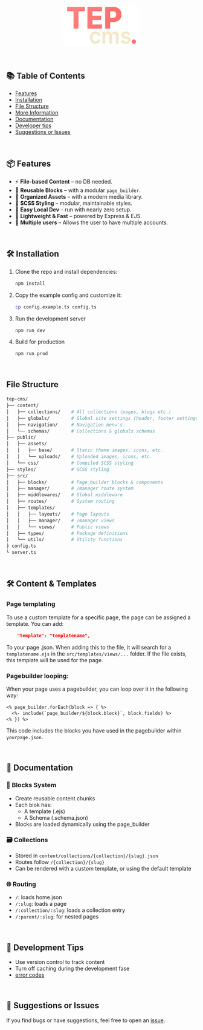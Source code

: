 <p align="center">
  <img width="200" draggable="false" src="./.github/docs/tep-cms.png" alt="TEP CMS Logo"/>
</p>

<br>

## 📚 Table of Contents

- [Features](#features)
- [Installation](#installation)
- [File Structure](#file-structure)
- [More Information](#content-templates)
- [Documentation](#docs)
- [Developer tips](#tips)
- [Suggestions or Issues](#contribute)

<br>

<h2 id="features">📦 Features</h2>

- ⚡ **File-based Content** – no DB needed.
- 🧱 **Reusable Blocks** – with a modular `page_builder`.
- 📁 **Organized Assets** – with a modern media library.
- 🎨 **SCSS Styling** – modular, maintainable styles.
- 🧪 **Easy Local Dev** – run with nearly zero setup.
- 🚀 **Lightweight & Fast** – powered by Express & EJS.
- 👥 **Multiple users** – Allows the user to have multiple accounts.

<br>

<h2 id="installation">🛠 Installation</h2>

1. Clone the repo and install dependencies:
   ```bash
   npm install
    ```
2. Copy the example config and customize it:
    ```bash
    cp config.example.ts config.ts
    ```
3. Run the development server
    ```bash
    npm run dev
    ```
4. Build for production
    ```bash
    npm run prod
    ```

<br>

<h2 id="file-structure">File Structure</h2>

```bash
tep-cms/
├── content/
│   ├── collections/    # All collections (pages, blogs etc.)
│   ├── globals/        # Global site settings (header, footer settings etc.)
│   ├── navigation/     # Navigation menu's
│   └── schemas/        # Collections & globals schemas
├── public/
│   ├── assets/
│   │   ├── base/       # Static theme images, icons, etc.
│   │   └── uploads/    # Uploaded images, icons, etc.
│   └── css/            # Compiled SCSS styling
├── styles/             # SCSS styling
├── src/
│   ├── blocks/         # Page_builder blocks & components
│   ├── manager/        # /manager route system
│   ├── middlewares/    # Global middleware
│   ├── routes/         # System routing
│   ├── templates/
│   │   ├── layouts/    # Page layouts
│   │   ├── manager/    # /manager views
│   │   └── views/      # Public views
│   ├── types/          # Package definitions
│   └── utils/          # Utility functions
├ config.ts
└ server.ts
```

<br>

<h2 id="content-templates">🛠 Content & Templates</h2>

### Page templating
To use a custom template for a specific page, the page can be assigned a template. You can add:

```json
    "template": "templatename",
```

To your page .json. When adding this to the file, it will search for a ```templatename.ejs``` in the ```src/templates/views/...``` folder. If the file exists, this template will be used for the page.

### Pagebuilder looping:
When your page uses a pagebuilder, you can loop over it in the following way:

```ejs
<% page_builder.forEach(block => { %>
  <%- include(`page_builder/${block.block}`, block.fields) %>
<% }) %>
```

This code includes the blocks you have used in the pagebuilder within ```yourpage.json```.

<br>

<h2 id="docs">📘 Documentation</h2>

### 🧱 Blocks System
- Create reusable content chunks
- Each blok has:
  - A template (.ejs)
  - A Schema (.schema.json)
- Blocks are loaded dynamically using the page_builder

### 🗃 Collections
- Stored in `content/collections/{collection}/{slug}.json`
- Routes follow `/{collection}/{slug}`
- Can be rendered with a custom template, or using the default template

### 🌐 Routing
- ```/```: loads home.json
- ```/:slug```: loads a page
- ```/:collection/:slug```: loads a collection entry
- ```/:parent/:slug```: for nested pages

<br>

<h2 id="tips">🧪 Development Tips</h2>

- Use version control to track content
- Turn off caching during the development fase
- [error codes](.github/docs/error-codes.md)

<br>

<h2 id="contribute">🙋 Suggestions or Issues</h2>

If you find bugs or have suggestions, feel free to open an [issue](https://github.com/JirzyKerklaan/tep-cms/issues/new).

